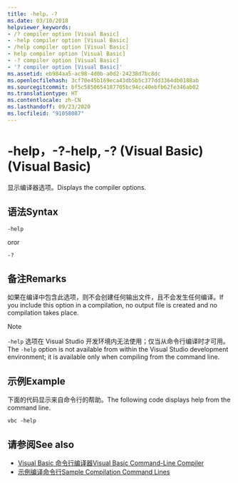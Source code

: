 ```yaml
---
title: -help，-?
ms.date: 03/10/2018
helpviewer_keywords:
- /? compiler option [Visual Basic]
- -help compiler option [Visual Basic]
- /help compiler option [Visual Basic]
- help compiler option [Visual Basic]
- -? compiler option [Visual Basic]
- '? compiler option [Visual Basic]'
ms.assetid: eb984aa5-ac98-4d0b-a0d2-24238d7bc8dc
ms.openlocfilehash: 3cf70e45b169eca43db5b5c377dd3364db0188ab
ms.sourcegitcommit: bf5c5850654187705bc94cc40ebfb62fe346ab02
ms.translationtype: HT
ms.contentlocale: zh-CN
ms.lasthandoff: 09/23/2020
ms.locfileid: "91058087"
---
```

# <a name="-help---visual-basic"></a><span data-ttu-id="2f8a6-102">-help，-?</span><span class="sxs-lookup"><span data-stu-id="2f8a6-102">-help, -?</span></span> <span data-ttu-id="2f8a6-103">(Visual Basic)</span><span class="sxs-lookup"><span data-stu-id="2f8a6-103">(Visual Basic)</span></span>

<span data-ttu-id="2f8a6-104">显示编译器选项。</span><span class="sxs-lookup"><span data-stu-id="2f8a6-104">Displays the compiler options.</span></span>  
  
## <a name="syntax"></a><span data-ttu-id="2f8a6-105">语法</span><span class="sxs-lookup"><span data-stu-id="2f8a6-105">Syntax</span></span>  
  
```console  
-help  
```

<span data-ttu-id="2f8a6-106">or</span><span class="sxs-lookup"><span data-stu-id="2f8a6-106">or</span></span>  

```console
-?  
```  
  
## <a name="remarks"></a><span data-ttu-id="2f8a6-107">备注</span><span class="sxs-lookup"><span data-stu-id="2f8a6-107">Remarks</span></span>  

 <span data-ttu-id="2f8a6-108">如果在编译中包含此选项，则不会创建任何输出文件，且不会发生任何编译。</span><span class="sxs-lookup"><span data-stu-id="2f8a6-108">If you include this option in a compilation, no output file is created and no compilation takes place.</span></span>  
  
> [!NOTE]
> <span data-ttu-id="2f8a6-109">`-help` 选项在 Visual Studio 开发环境内无法使用；仅当从命令行编译时才可用。</span><span class="sxs-lookup"><span data-stu-id="2f8a6-109">The `-help` option is not available from within the Visual Studio development environment; it is available only when compiling from the command line.</span></span>  
  
## <a name="example"></a><span data-ttu-id="2f8a6-110">示例</span><span class="sxs-lookup"><span data-stu-id="2f8a6-110">Example</span></span>  

 <span data-ttu-id="2f8a6-111">下面的代码显示来自命令行的帮助。</span><span class="sxs-lookup"><span data-stu-id="2f8a6-111">The following code displays help from the command line.</span></span>  
  
```console  
vbc -help  
```  
  
## <a name="see-also"></a><span data-ttu-id="2f8a6-112">请参阅</span><span class="sxs-lookup"><span data-stu-id="2f8a6-112">See also</span></span>

- [<span data-ttu-id="2f8a6-113">Visual Basic 命令行编译器</span><span class="sxs-lookup"><span data-stu-id="2f8a6-113">Visual Basic Command-Line Compiler</span></span>](index.md)
- [<span data-ttu-id="2f8a6-114">示例编译命令行</span><span class="sxs-lookup"><span data-stu-id="2f8a6-114">Sample Compilation Command Lines</span></span>](sample-compilation-command-lines.md)
